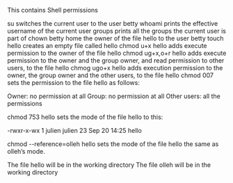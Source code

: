 This contains Shell permissions

su switches the current user to the user betty
whoami prints the effective username of the current user
groups prints all the groups the current user is part of
chown betty home the owner of the file hello to the user betty
touch hello creates an empty file called hello
chmod u+x hello adds execute permission to the owner of the file hello
chmod ug+x,o+r hello adds execute permission to the owner and the group owner, and read permission to other users, to the file hello
chmog ugo+x hello adds execution permission to the owner, the group owner and the other users, to the file hello
chmod 007 sets the permission to the file hello as follows:

Owner: no permission at all
Group: no permission at all
Other users: all the permissions

chmod 753 hello sets the mode of the file hello to this:

-rwxr-x-wx 1 julien julien 23 Sep 20 14:25 hello

chmod --reference=olleh hello sets the mode of the file hello the same as olleh’s mode.

The file hello will be in the working directory
The file olleh will be in the working directory


